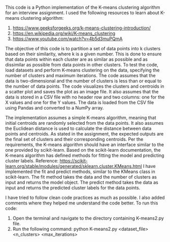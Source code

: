 This code is a Python implementation of the K-means clustering algorithm for an interview assignment.
I used the following resources to learn about K-means clustering algorithm:
1. https://www.geeksforgeeks.org/k-means-clustering-introduction/
2. https://en.wikipedia.org/wiki/K-means_clustering
3. https://www.youtube.com/watch?v=4b5d3muPQmA

The objective of this code is to partition a set of data points into k clusters based on their similarity, where k is a given number.
This is done to ensure that data points within each cluster are as similar as possible and as dissimilar as possible from data points in other clusters.
To test the code, load datasets and perform K-means clustering on the data, specifying the number of clusters and maximum iterations.
The code assumes that the data is two-dimensional and the number of clusters is less than or equal to the number of data points.
The code visualizes the clusters and centroids in a scatter plot and saves the plot as an image file.
It also assumes that the data is stored in a CSV file with no header row and two columns: one for the X values and one for the Y values.
The data is loaded from the CSV file using Pandas and converted to a NumPy array.

The implementation assumes a simple K-means algorithm, meaning that initial centroids are randomly selected from the data points.
It also assumes the Euclidean distance is used to calculate the distance between data points and centroids.
As stated in the assignment, the expected outputs are the final set of clusters and their corresponding centroids.
Per the requirements, the K-means algorithm should have an interface similar to the one provided by scikit-learn.
Based on the scikit-learn documentation, the K-means algorithm has defined methods for fitting the model and predicting cluster labels.
Reference: https://scikit-learn.org/stable/modules/generated/sklearn.cluster.KMeans.html
I have implemented the fit and predict methods, similar to the KMeans class in scikit-learn.
The fit method takes the data and the number of clusters as input and returns the model object.
The predict method takes the data as input and returns the predicted cluster labels for the data points.

I have tried to follow clean code practices as much as possible.
I also added comments where they helped me understand the code better.
To run this code:

1.  Open the terminal and navigate to the directory containing K-means2.py file.
2.  Run the following command: python K-means2.py <dataset_file> <n_clusters> <max_iterations>
